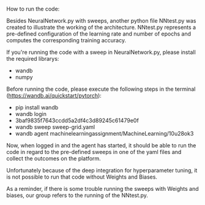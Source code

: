 How to run the code:

Besides NeuralNetwork.py with sweeps, another python file NNtest.py was created to 
illustrate the working of the architecture.
NNtest.py represents a pre-defined configuration of the learning rate and number of epochs
and computes the corresponding training accuracy.

If you're running the code with a sweep in NeuralNetwork.py, please install the required librarys:
- wandb
- numpy

Before running the code, please execute the following steps in the terminal (https://wandb.ai/quickstart/pytorch):
- pip install wandb
- wandb login
- 3baf9835f7643ccdd5a2df4c3d89245c61479e0f
- wandb sweep sweep-grid.yaml
- wandb agent machinelearningassignment/MachineLearning/10u28ok3

Now, when logged in and the agent has started, it should be able to run the code in regard to 
the pre-defined sweeps in one of the yaml files and collect the outcomes on the platform.

Unfortunately because of the deep integration for hyperparameter tuning, it is not 
possible to run that code without Weights and Biases. 

As a reminder, if there is some trouble running the sweeps with Weights and biases,
our group refers to the running of the NNtest.py.
